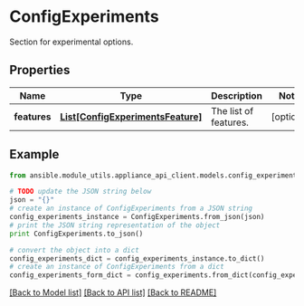 # ConfigExperiments

Section for experimental options.

## Properties
Name | Type | Description | Notes
------------ | ------------- | ------------- | -------------
**features** | [**List[ConfigExperimentsFeature]**](ConfigExperimentsFeature.md) | The list of features. | [optional] 

## Example

```python
from ansible.module_utils.appliance_api_client.models.config_experiments import ConfigExperiments

# TODO update the JSON string below
json = "{}"
# create an instance of ConfigExperiments from a JSON string
config_experiments_instance = ConfigExperiments.from_json(json)
# print the JSON string representation of the object
print ConfigExperiments.to_json()

# convert the object into a dict
config_experiments_dict = config_experiments_instance.to_dict()
# create an instance of ConfigExperiments from a dict
config_experiments_form_dict = config_experiments.from_dict(config_experiments_dict)
```
[[Back to Model list]](../README.md#documentation-for-models) [[Back to API list]](../README.md#documentation-for-api-endpoints) [[Back to README]](../README.md)


